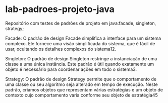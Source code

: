 # lab-padroes-projeto-java
Repositório com testes de padrões de projeto em java:facade, singleton, strategy;

Facade: O padrão de design Facade simplifica a interface para um sistema complexo. Ele fornece uma visão simplificada do sistema, que é fácil de usar, ocultando os detalhes complexos do sistema12.

Singleton: O padrão de design Singleton restringe a instanciação de uma classe a uma única instância. Este padrão é útil quando exatamente um objeto é necessário para coordenar ações em todo o sistema3.

Strategy: O padrão de design Strategy permite que o comportamento de uma classe ou seu algoritmo seja alterado em tempo de execução. Neste padrão, criamos objetos que representam várias estratégias e um objeto de contexto cujo comportamento varia conforme seu objeto de estratégia45
